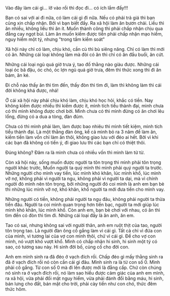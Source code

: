 Vào đây làm cái gì...  lỡ vào rồi thì đọc đi...  có ích lắm đấy!!! 

Bạn có sai với ai đi nữa, có làm cái gì đi nữa. Nếu có phải trả giá thì bạn cũng xin chấp nhận. Bởi vì bạn biết đấy. Ra xã hội làm ăn bươn chải. Liều thì ăn nhiều, không liều thì ăn ít. Muốn thành công thì phải chấp nhận chịu qua đắng cay ngọt bùi. Làm ăn muốn kiếm được tiền phải chấp nhận mạo hiểm, nguy hiểm một tý, nhưng "trong tầm kiểm soát"

Xã hội này chỉ có làm, chịu khó, cần cù thì bù siêng năng. Chỉ có làm thì mới có ăn. Những cái loại không làm mà đòi có ăn thì chỉ có ăn đầu buồi, ăn cứt.

Những cái loại ngủ quá giờ trưa ý, tao đố thằng nào giàu được. Những cái loại óc bã đậu, óc chó, óc lợn ngủ quá giờ trưa, đêm thì thức xong thì đi ăn bám, ăn ké.

Đi chỗ nào thấy ăn thì tìm đến, thấy đòn thì tìm đi, làm thì không làm thì cái đời không khá được, nhá!

Ở cái xã hội này phải chịu khó làm, chịu khó học hỏi, khắc có tiền. Nay không kiếm được nhiều thì kiếm được ít, mình tích tiểu thành đại, mình chưa có thì mình không được chơi bời. Mình chưa có thì mình đừng có ăn chơi lêu lổng, đừng có a dua a tòng, đàn đúm.

Chưa có thì mình phải làm, làm được bao nhiêu thì mình tiết kiệm, mình tích tiểu thành đại. Là một thằng đàn ông, kể cả mình bỏ ra 3 năm để làm ăn, kiếm tiền làm vốn chỉ làm ăn thôi, không giao lưu với đéo ai hết. Bởi vì khi các bạn đã không có tiền ý, đi giao lưu thì các bạn chỉ có thiệt thôi.

Đúng không? Đâm ra là mình chưa có nhiều vốn thì mình làm từ từ.

Còn xã hội này, sống muốn được người ta tôn trọng thì mình phải tôn trọng người khác trước, Muốn người ta quý mình thì mình phải quý người ta trước. Những người cho mình vay tiền, lúc mình khó khăn, lúc mình khổ, lúc mình vỡ nợ, không phải vì người ta ngu, không phải vì người ta dại, mà vì chính người đó mình nên tôn trọng, bởi những người đó coi mình là anh em bạn bè thì những lúc mình vỡ nợ, khó khăn, khổ người ta mới đưa tiền cho mình vay.

Những người có tiền, không phải người ta ngu đâu, không phải người ta thừa tiền đâu. Người ta coi mình quan trọng hơn tiền bạc, người ta mới giúp lúc mình khó khăn, lúc mình khổ. Còn anh em, bạn bè chơi với nhau, có ăn thì tìm đến có đòn thì tìm đi. Những cái loại đấy là ăn anh, ăn em.

Tao có sai, nhưng không sai với người thân, anh em ruột thịt của tao, người tôn trọng tao. Là người đàn ông cố gắng làm vì cái gì. Tất cả chỉ vì đứa con của mình, vì tương lai của vợ con mình thôi, chứ vì cái gì. Để cho vợ con mình, nó vượt khó vượt khổ. Mình có chấp nhận hi sinh, hi sinh một tý có sao, có tương sau này. Hi sinh đời bố, củng cố cho đời con.

Anh em mình sinh ra đã đéo ở vạch đích rồi. Chấp đéo gì mấy thằng sinh ra đã ở vạch đích rồi nó còn cần cái gì đâu. Mình sinh ra là từ con số 0. Mình phải cô gắng. Từ con số 0 mà đi lên được mới là đẳng cấp. Chứ còn chúng nó sinh ra ở vạch đích rồi, nó làm sao hiểu được cảm giác của anh em mình, ra xã hội, vừa phải đối mặt nguy hiểm, vừa phải đánh đổi bằng máu, hi sinh, bán lưng cho đất, bán mặt cho trời, phải cày tiền như con chó, thức đêm thức hôm.
